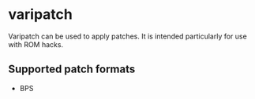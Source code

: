 # varipatch

Varipatch can be used to apply patches. It is intended particularly for use with
ROM hacks.

## Supported patch formats

* BPS
